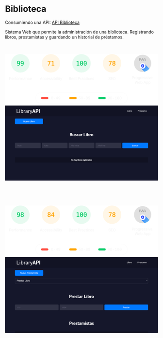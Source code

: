 # Biblioteca
Consumiendo una API: [API Biblioteca](https://github.com/brandonT2002/ipc1-1s2022-proyecto2)

Sistema Web que permite la administración de una biblioteca. Registrando libros, prestamistas y guardando un historial de préstamos.
<br>
<br>
<br>
<p align="center">	<!-- (optional) center align -->
    <img src="img/page1.svg" width="XXXpx">
    <img src="img/page1.png" width="XXXpx">
</p>
<br>
<br>
<br>
<p align="center">	<!-- (optional) center align -->
    <img src="img/page2.svg" width="XXXpx">
    <img src="img/page2.png" width="XXXpx">
</p>